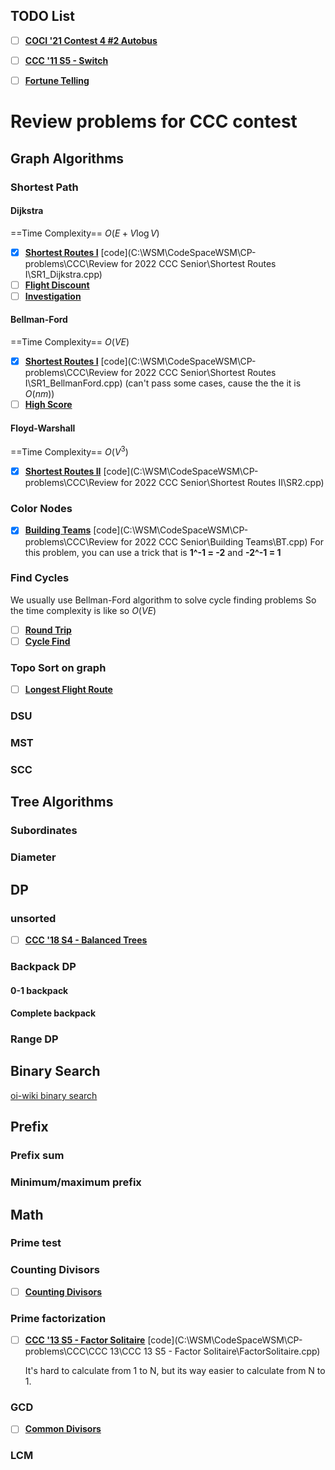 ## TODO List
- [ ] [**COCI '21 Contest 4 #2 Autobus**](https://dmoj.ca/problem/coci21c4p2)
- [ ] [**CCC '11 S5 - Switch**](https://dmoj.ca/problem/ccc11s5)
- [ ] [**Fortune Telling**](https://codeforces.com/contest/1634/problem/B)





# Review problems for CCC contest

## Graph Algorithms

### Shortest Path

#### Dijkstra
==Time Complexity== $O(E + V\log V)$ 

- [x] [**Shortest Routes I**](https://cses.fi/problemset/task/1671) [code](C:\WSM\CodeSpaceWSM\CP-problems\CCC\Review for 2022 CCC Senior\Shortest Routes I\SR1_Dijkstra.cpp)
- [ ] [**Flight Discount**](https://cses.fi/problemset/task/1195)
- [ ] [**Investigation**](https://cses.fi/problemset/task/1202)

#### Bellman-Ford
==Time Complexity== $O(VE)$

- [x] [**Shortest Routes I**](https://cses.fi/problemset/task/1671) [code](C:\WSM\CodeSpaceWSM\CP-problems\CCC\Review for 2022 CCC Senior\Shortest Routes I\SR1_BellmanFord.cpp) (can't pass some cases, cause the the it is $O(nm)$)
- [ ] [**High Score**](https://cses.fi/problemset/task/1673)

#### Floyd-Warshall
==Time Complexity== $O(V^3)$

- [x] [**Shortest Routes II**](https://cses.fi/problemset/task/1672) [code](C:\WSM\CodeSpaceWSM\CP-problems\CCC\Review for 2022 CCC Senior\Shortest Routes II\SR2.cpp)

### Color Nodes

- [x] [**Building Teams**](https://cses.fi/problemset/task/1668) [code](C:\WSM\CodeSpaceWSM\CP-problems\CCC\Review for 2022 CCC Senior\Building Teams\BT.cpp) For this problem, you can use a trick that is **1^-1 = -2** and **-2^-1 = 1**

### Find Cycles

We usually use Bellman-Ford algorithm to solve cycle finding problems
So the time complexity is like so $O(VE)$

- [ ] [**Round Trip**](https://cses.fi/problemset/task/1669)
- [ ] [**Cycle Find**](https://cses.fi/problemset/task/1197)

### Topo Sort on graph

- [ ] [**Longest Flight Route**](https://cses.fi/problemset/task/1680/)


### DSU


### MST


### SCC


## Tree Algorithms

### Subordinates



### Diameter




## DP

### unsorted

- [ ] [**CCC '18 S4 - Balanced Trees**](https://dmoj.ca/problem/ccc18s4)

### Backpack DP

#### 0-1 backpack

#### Complete backpack

### Range DP


## Binary Search
[oi-wiki binary search](https://oi-wiki.org/basic/binary/#_1)

## Prefix

### Prefix sum

### Minimum/maximum prefix

## Math

### Prime test

### Counting Divisors

- [ ] [**Counting Divisors**](https://cses.fi/problemset/task/1081)
### Prime factorization

- [ ] [**CCC '13 S5 - Factor Solitaire**](https://dmoj.ca/problem/ccc13s5) [code](C:\WSM\CodeSpaceWSM\CP-problems\CCC\CCC 13\CCC 13 S5 - Factor Solitaire\FactorSolitaire.cpp)

  It's hard to calculate from 1 to N, but its way easier to calculate from N to 1.

### GCD

- [ ] [**Common Divisors**](https://cses.fi/problemset/task/1081)

### LCM